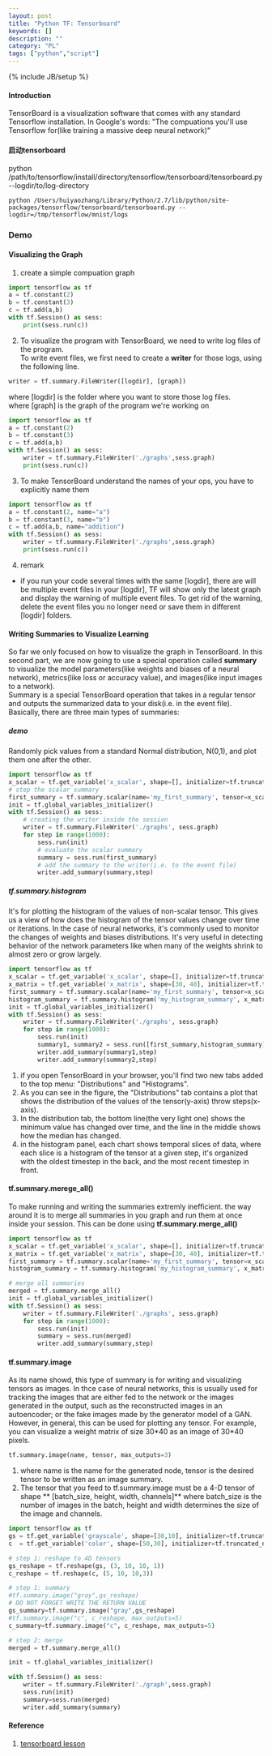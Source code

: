 ```yaml
---
layout: post
title: "Python TF: Tensorboard"
keywords: []
description: ""
category: "PL"
tags: ["python","script"]
---
```

{% include JB/setup %}


#### Introduction
TensorBoard is a visualization software that comes with any standard Tensorflow
installation. In Google's words: "The compuations you'll use Tensorflow for(like
training a massive deep neural network)"


#### 启动tensorboard
python /path/to/tensorflow/install/directory/tensorflow/tensorboard/tensorboard.py --logdir/to/log-directory
```shell
python /Users/huiyaozhang/Library/Python/2.7/lib/python/site-packages/tensorflow/tensorboard/tensorboard.py --logdir=/tmp/tensorflow/mnist/logs 
```



### Demo


#### Visualizing the Graph

1. create a simple compuation graph

```python
import tensorflow as tf
a = tf.constant(2)
b = tf.constant(3)
c = tf.add(a,b)
with tf.Session() as sess:
    print(sess.run(c))
```

2. To visualize the program with TensorBoard, we need to write log files of the program. <br />
To write event files, we first need to create a **writer** for those logs, using the following line. <br />
```python
writer = tf.summary.FileWriter([logdir], [graph])
```
where [logdir] is the folder where you want to store those log files. <br />
where [graph] is the graph of the program we're working on <br />

```python
import tensorflow as tf
a = tf.constant(2)
b = tf.constant(3)
c = tf.add(a,b)
with tf.Session() as sess:
    writer = tf.summary.FileWriter('./graphs',sess.graph)
    print(sess.run(c))
```

3. To make TensorBoard understand the names of your ops, you have to explicitly name them

```python
import tensorflow as tf
a = tf.constant(2, name="a")
b = tf.constant(3, name="b")
c = tf.add(a,b, name="addition")
with tf.Session() as sess:
    writer = tf.summary.FileWriter('./graphs',sess.graph)
    print(sess.run(c))
```

4. remark
+ if you run your code several times with the same [logdir], there are will be
  multiple event files in your [logdir], TF will show only the latest graph and
  display the warning of multiple event files. To get rid of the warning, delete
  the event files you no longer need or save them in different [logdir] folders.

#### Writing Summaries to Visualize Learning

So far we only focused on how to visualize the graph in TensorBoard. In this
second part, we are now going to use a special operation called **summary** to
visualize the model parameters(like weights and biases of a neural network),
metrics(like loss or accuracy value), and images(like input images to a
network). <br />
Summary is a special TensorBoard operation that takes in a regular tensor and
outputs the summarized data to your disk(i.e. in the event file).  Basically,
there are three main types of summaries:


##### demo
Randomly pick values from a standard Normal distribution, N(0,1), and plot them one after the other.

```python
import tensorflow as tf
x_scalar = tf.get_variable('x_scalar', shape=[], initializer=tf.truncated_normal_initializer(mean=0, stddev=1))
# step the scalar summary
first_summary = tf.summary.scalar(name='my_first_summary', tensor=x_scalar)
init = tf.global_variables_initializer() 
with tf.Session() as sess:
    # creating the writer inside the session
    writer = tf.summary.FileWriter('./graphs', sess.graph)
    for step in range(1000):
        sess.run(init)
        # evaluate the scalar summary
        summary = sess.run(first_summary)
        # add the summary to the writer(i.e. to the event file)
        writer.add_summary(summary,step)
```

##### tf.summary.histogram
It's for plotting the histogram of the values of non-scalar tensor. This gives us a view of how does the histogram of the tensor values change
over time or iterations. In the case of neural networks, it's commonly used to monitor the changes of weights and biases distributions. It's
very useful in detecting behavior of the network parameters like when many of the weights shrink to almost zero or grow largely.

```python
import tensorflow as tf
x_scalar = tf.get_variable('x_scalar', shape=[], initializer=tf.truncated_normal_initializer(mean=0, stddev=1))
x_matrix = tf.get_variable('x_matrix', shape=[30, 40], initializer=tf.truncated_normal_initializer(mean=0, stddev=1))
first_summary = tf.summary.scalar(name='my_first_summary', tensor=x_scalar)
histogram_summary = tf.summary.histogram('my_histogram_summary', x_matrix)
init = tf.global_variables_initializer() 
with tf.Session() as sess:
    writer = tf.summary.FileWriter('./graphs', sess.graph)
    for step in range(1000):
        sess.run(init)
        summary1, summary2 = sess.run([first_summary,histogram_summary])
        writer.add_summary(summary1,step)        
        writer.add_summary(summary2,step)
```
1. if you open TensorBoard in your browser, you'll  find two new tabs added to the top menu: "Distributions" and "Histograms".
2. As you can see in the figure, the "Distributions" tab contains a plot that shows the distribution of the values of the tensor(y-axis)
throw steps(x-axis).
3. In the distribution tab, the bottom line(the very light one) shows the minimum value has changed over time, and the line in the middle shows how the 
median has changed.
4. in the histogram panel, each chart shows temporal slices of data, where each slice is a histogram of the tensor at a given step, it's organized with 
the oldest timestep in the back, and the most recent timestep in front.


#### tf.summary.merege\_all()
To make running and writing the summaries extremly inefficient. the way around it is to merge all summaries in you graph and run them at once inside 
your session. This can be done using **tf.summary.merge\_all()**

```python
import tensorflow as tf
x_scalar = tf.get_variable('x_scalar', shape=[], initializer=tf.truncated_normal_initializer(mean=0, stddev=1))
x_matrix = tf.get_variable('x_matrix', shape=[30, 40], initializer=tf.truncated_normal_initializer(mean=0, stddev=1))
first_summary = tf.summary.scalar(name='my_first_summary', tensor=x_scalar)
histogram_summary = tf.summary.histogram('my_histogram_summary', x_matrix)

# merge all summaries
merged = tf.summary.merge_all()
init = tf.global_variables_initializer() 
with tf.Session() as sess:
    writer = tf.summary.FileWriter('./graphs', sess.graph)
    for step in range(1000):
        sess.run(init)
        summary = sess.run(merged)
        writer.add_summary(summary,step)        
```

#### tf.summary.image
As its name showd, this type of summary is for writing and visualizing tensors as images. In thce case of neural networks, this is 
usually used for tracking the images that are either fed to the network or the images generated in the output, such as the reconstructed 
images in an autoencoder; or the fake images made by the generator model of a GAN. However, in general, this can be used for plotting any tensor.
For example, you can visualize a weight matrix of size 30\*40 as an image of 30\*40 pixels.

```python
tf.summary.image(name, tensor, max_outputs=3)
```
1. where name is the name for the generated node, tensor is the desired tensor to be written as an image summary. 
2. The tensor that you feed to tf.summary.image must be a 4-D tensor of shape ** [batch\_size, height, width, channels]** where batch\_size
is the number of images in the batch, height and width determines the size of the image and channels.

```python
import tensorflow as tf
gs = tf.get_variable('grayscale', shape=[30,10], initializer=tf.truncated_normal_initializer(mean=0, stddev=1))
c  = tf.get_variable('color', shape=[50,30], initializer=tf.truncated_normal_initializer(mean=0, stddev=1))

# step 1: reshape to 4D tensors
gs_reshape = tf.reshape(gs, (3, 10, 10, 1))
c_reshape = tf.reshape(c, (5, 10, 10,3))

# step 1: summary
#tf.summary.image("gray",gs_reshape)
# DO NOT FORGET WRITE THE RETURN VALUE
gs_summary=tf.summary.image("gray",gs_reshape)
#tf.summary.image("c", c_reshape, max_outputs=5)
c_summary=tf.summary.image("c", c_reshape, max_outputs=5)

# step 2: merge
merged = tf.summary.merge_all()

init = tf.global_variables_initializer()

with tf.Session() as sess:
    writer = tf.summary.FileWriter('./graph',sess.graph)
    sess.run(init)
    summary=sess.run(merged)
    writer.add_summary(summary)
```









#### Reference
1. [tensorboard lesson](https://www.easy-tensorflow.com/tf-tutorials/basics/introduction-to-tensorboard)
